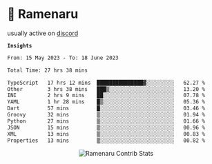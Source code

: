 # 🍜 Ramenaru

usually active on <a href="https://discordapp.com/users/503291004200157185">discord</a> 

**`Insights`**

<!--START_SECTION:waka-->

```txt
From: 15 May 2023 - To: 18 June 2023

Total Time: 27 hrs 38 mins

TypeScript   17 hrs 12 mins  ███████████████▓░░░░░░░░░   62.27 %
Other        3 hrs 38 mins   ███▒░░░░░░░░░░░░░░░░░░░░░   13.20 %
INI          2 hrs 9 mins    ██░░░░░░░░░░░░░░░░░░░░░░░   07.78 %
YAML         1 hr 28 mins    █▒░░░░░░░░░░░░░░░░░░░░░░░   05.36 %
Dart         57 mins         █░░░░░░░░░░░░░░░░░░░░░░░░   03.46 %
Groovy       32 mins         ▒░░░░░░░░░░░░░░░░░░░░░░░░   01.94 %
Python       27 mins         ▒░░░░░░░░░░░░░░░░░░░░░░░░   01.66 %
JSON         15 mins         ▒░░░░░░░░░░░░░░░░░░░░░░░░   00.96 %
XML          13 mins         ▒░░░░░░░░░░░░░░░░░░░░░░░░   00.83 %
Properties   13 mins         ▒░░░░░░░░░░░░░░░░░░░░░░░░   00.82 %
```

<!--END_SECTION:waka-->

<div style="text-align: center;">
   <img align="center" src="https://github-readme-streak-stats.herokuapp.com/?user=Ramenaru&theme=dark&card_width=520" alt="Ramenaru Contrib Stats" />
</div>



